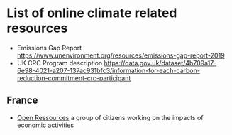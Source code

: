 # List of online climate related resources

* Emissions Gap Report https://www.unenvironment.org/resources/emissions-gap-report-2019
* UK CRC Program description https://data.gov.uk/dataset/4b709a17-6e98-4021-a207-137ac931bfc3/information-for-each-carbon-reduction-commitment-crc-participant

## France

* [Open Ressources](https://open-ressources.fr/) a group of citizens working on the impacts of economic activities
